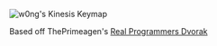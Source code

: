 ![w0ng's Kinesis Keymap](https://i.imgur.com/eYfwCfS.jpg)

Based off ThePrimeagen's [Real Programmers Dvorak](https://github.com/ThePrimeagen/keyboards)
